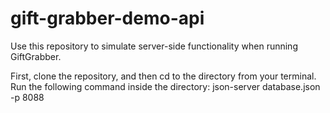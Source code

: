 # gift-grabber-demo-api

Use this repository to simulate server-side functionality when running GiftGrabber.

First, clone the repository, and then cd to the directory from your terminal.
Run the following command inside the directory: json-server database.json -p 8088
